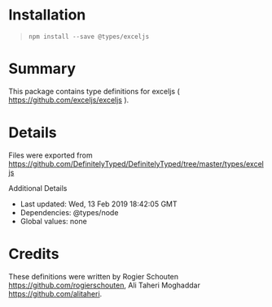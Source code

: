# Installation
> `npm install --save @types/exceljs`

# Summary
This package contains type definitions for exceljs ( https://github.com/exceljs/exceljs ).

# Details
Files were exported from https://github.com/DefinitelyTyped/DefinitelyTyped/tree/master/types/exceljs

Additional Details
 * Last updated: Wed, 13 Feb 2019 18:42:05 GMT
 * Dependencies: @types/node
 * Global values: none

# Credits
These definitions were written by Rogier Schouten <https://github.com/rogierschouten>, Ali Taheri Moghaddar <https://github.com/alitaheri>.
